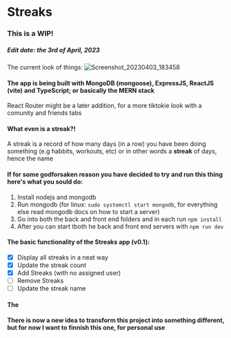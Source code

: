 # Streaks

### This is a WIP!
##### Edit date: the 3rd of April, 2023

The current look of things:
![Screenshot_20230403_183458](https://user-images.githubusercontent.com/56956339/229649142-15501ec1-7400-4b03-b280-a35a9378e593.png)

#### The app is being built with MongoDB (mongoose), ExpressJS, ReactJS (vite) and TypeScript; or basically the MERN stack
React Router might be a later addition, for a more tiktokie look with a comunity and friends tabs

#### What even is a streak?!
A streak is a record of how many days (in a row) you have been doing something (e.g habbits, workouts, etc)
or in other words a **streak** of days, hence the name 

#### If for some godforsaken reason you  have decided to try and run this thing here's what you sould do:
1. Install nodejs and mongodb
2. Run mongodb (for linux: ```sudo systemctl start mongodb```, for everything else read mongodb docs on how to start a server)
3. Go into both the back and front end folders and in each run ```npm install```
4. After you can start tboth he back and front end servers with ```npm run dev```

#### The basic functionality of the Streaks app (v0.1):
- [x] Display all streaks in a neat way
- [x] Update the streak count
- [x] Add Streaks (with no assigned user)
- [ ] Remove Streaks
- [ ] Update the streak name

#### The

#### There is now a new idea to transform this project into something different, but for now I want to finnish this one, for personal use

